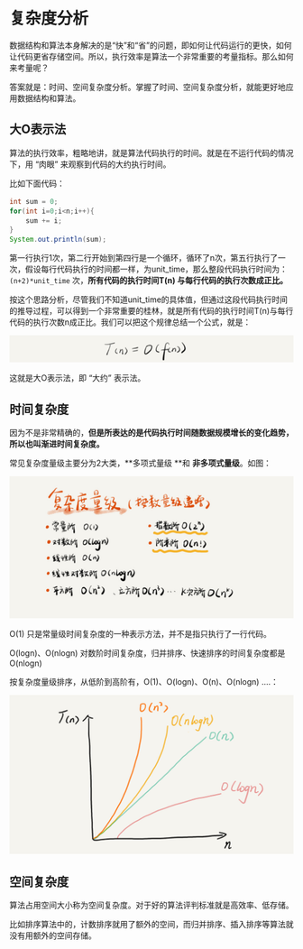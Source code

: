 # 复杂度分析

数据结构和算法本身解决的是“快”和“省”的问题，即如何让代码运行的更快，如何让代码更省存储空间。所以，执行效率是算法一个非常重要的考量指标。那么如何来考量呢？

答案就是：时间、空间复杂度分析。掌握了时间、空间复杂度分析，就能更好地应用数据结构和算法。

## 大O表示法

算法的执行效率，粗略地讲，就是算法代码执行的时间。就是在不运行代码的情况下，用 “肉眼” 来观察到代码的大约执行时间。

比如下面代码：

```java
int sum = 0;
for(int i=0;i<n;i++){
    sum += i;
}
System.out.println(sum);
```

第一行执行1次，第二行开始到第四行是一个循环，循环了n次，第五行执行了一次，假设每行代码执行的时间都一样，为unit_time，那么整段代码执行时间为：`(n+2)*unit_time` 次，**所有代码的执行时间T(n) 与每行代码的执行次数成正比。**

按这个思路分析，尽管我们不知道unit_time的具体值，但通过这段代码执行时间的推导过程，可以得到一个非常重要的桂林，就是所有代码的执行时间T(n)与每行代码的执行次数n成正比。我们可以把这个规律总结一个公式，就是：

![](images/01-01.png)

这就是大O表示法，即 “大约” 表示法。

## 时间复杂度

因为不是非常精确的，**但是所表达的是代码执行时间随数据规模增长的变化趋势，所以也叫渐进时间复杂度。**

常见复杂度量级主要分为2大类，**多项式量级 **和 **非多项式量级**。如图：

![](images/01-02.jpg)

O(1) 只是常量级时间复杂度的一种表示方法，并不是指只执行了一行代码。

O(logn)、O(nlogn)  对数阶时间复杂度，归并排序、快速排序的时间复杂度都是 O(nlogn) 

按复杂度量级排序，从低阶到高阶有，O(1)、O(logn)、O(n)、O(nlogn) ....：

![](images/01-03.jpg)

## 空间复杂度

算法占用空间大小称为空间复杂度。对于好的算法评判标准就是高效率、低存储。

比如排序算法中的，计数排序就用了额外的空间，而归并排序、插入排序等算法就没有用额外的空间存储。



